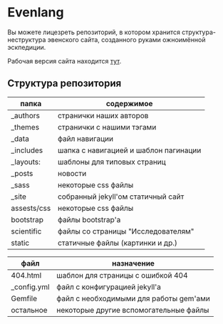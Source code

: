 # Evenlang

Вы можете лицезреть репозиторий, в котором хранится структура-неструктура эвенского сайта, созданного руками ожноимённой эскпедиции.

Рабочая версия сайта находится [тут](https://master.d2mwzjsh7cwk8t.amplifyapp.com/).

## Структура репозитория
| папка | содержимое
|-|-|
|\_authors | странички наших авторов |
\_themes | странички с нашими тэгами
\_data | файл навигации
\_includes | шапка с навигацией и шаблон пагинации
\_layouts: | шаблоны для типовых страниц
\_posts | новости
\_sass | некоторые css файлы
\_site | собранный jekyll'ом статичный сайт
assests/css | некоторые css файлы
bootstrap | файлы bootstrap'а
scientific | файлы со страницы "Исследователям"
static | статичные файлы (картинки и др.)


| файл | назначение
|-|-|
404.html | шаблон для страницы с ошибкой 404
\_config.yml | файл с конфигурацией jekyll'а
Gemfile | файл с необходимыми для работы gem'ами
остальное | некоторые другие вспомогательные файлы
